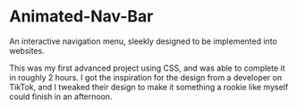 # Animated-Nav-Bar
An interactive navigation menu, sleekly designed to be implemented into websites.

This was my first advanced project using CSS, and was able to complete it in roughly 2 hours.
I got the inspiration for the design from a developer on TikTok, and I tweaked their design to make it something a rookie like myself could finish in an afternoon.
